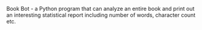 Book Bot - a Python program that can analyze an entire book and print out an interesting statistical report including number of words, character count etc.
